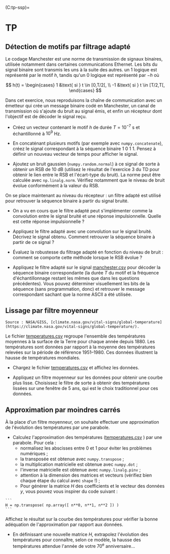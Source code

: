 (C:tp-ssp)=
# TP


## Détection de motifs par filtrage adapté

Le codage Manchester est une norme de transmission de signaux binaires,
utilisée notamment dans certaines communications Ethernet.
Les bits du signal binaire sont transmis les uns à la suite des autres.
un 1 logique est représenté par le motif $h$,
tandis qu'un 0 logique est représenté par $-h$ où

$$
h(t) =
\begin{cases}
1  &\text{ si } t \in [0,T/2[, \\
-1 &\text{ si } t \in [T/2,T[,
\end{cases}
$$

Dans cet exercice, nous reproduisons la chaîne de communication avec un émetteur qui crée un message binaire codé en Manchester,
un canal de transmission où s'ajoute du bruit au signal émis,
et enfin un récepteur dont l'objectif est de décoder le signal reçu.

* Créez un vecteur contenant le motif $h$ de durée $T=10^{-7}$ s et échantillonné à $10^{9}$ Hz.

* En concaténant plusieurs motifs (par exemple avec `numpy.concatenate`),
  créez le signal correspondant à la séquence binaire $1\ 0\ 1\ 1$.
  Pensez à définir un nouveau vecteur de temps pour afficher le signal.

* Ajoutez un bruit gaussien (`numpy.random.normal`) à ce signal de sorte à obtenir un RSB de 10 dB
  (utilisez le résultat de l'exercice 3 du TD pour obtenir le lien entre le RSB et l'écart-type du bruit).
  La norme peut être calculée avec `np.linalg.norm`.
  Vérifiez notamment que le niveau de bruit évolue conformément à la valeur du RSB.
  
On se place maintenant au niveau du récepteur :
un filtre adapté est utilisé pour retrouver la séquence binaire à partir du signal bruité.

* On a vu en cours que le filtre adapté peut s'implémenter comme la convolution entre le signal bruité
  et une réponse impulsionnelle.
  Quelle est cette réponse impulsionnelle ?

* Appliquez le filtre adapté avec une convolution sur le signal bruité.
  Décrivez le signal obtenu.
  Comment retrouver la séquence binaire à partir de ce signal ?  

* Évaluez la robustesse du filtrage adapté en fonction du niveau de bruit :
  comment se comporte cette méthode lorsque le RSB évolue ?

* Appliquez le filtre adapté sur le signal <a href="_static/files/manchester.csv">manchester.csv</a>
  pour décoder la séquence binaire correspondante
  (la durée $T$ du motif et la fréquence d'échantillonnage restant les mêmes que dans les questions précédentes).
  Vous pouvez déterminer visuellement les bits de la séquence (sans programmation, donc)
  et retrouver le message correspondant sachant que la norme ASCII a été utilisée.


## Lissage par filtre moyenneur

```{margin}
Source : NASA/GISS, [climate.nasa.gov/vital-signs/global-temperature](https://climate.nasa.gov/vital-signs/global-temperature/).
```

Le fichier <a href="_static/files/temperatures.csv">temperatures.csv</a> regroupe l'ensemble des températures moyennes à la surface de la Terre
pour chaque année depuis 1880.
Les températures sont données par rapport à la moyenne des températures relevées sur la période de référence 1951–1980.
Ces données illustrent la hausse de températures mondiales.

* Chargez le fichier <a href="_static/files/temperatures.csv">temperatures.csv</a> et affichez les données.

* Appliquez un filtre moyenneur sur les données pour obtenir une courbe plus lisse.
  Choisissez le filtre de sorte à obtenir des températures lissées sur une fenêtre de 5 ans,
  qui est le choix traditionnel pour ces données.
  

## Approximation par moindres carrés

<!-- supprimer la 1re partie + ajouter des questions d'analyse et de compréhension ? -->

À la place d'un filtre moyenneur, on souhaite effectuer une approximation de l'évolution des températures par une parabole.

* Calculez l'approximation des températures
  (<a href="_static/files/temperatures.csv">temperatures.csv</a> ) par une parabole.
  Pour cela :
  - normalisez les abscisses entre 0 et 1 pour éviter les problèmes numériques ;
  - la transposée est obtenue avec `numpy.transpose` ;
  - la multiplication matricielle est obtenue avec `numpy.dot` ;
  - l'inverse matricielle est obtenue avec `numpy.linalg.pinv` ;
  - attention à la dimension des matrices et vecteurs (vérifiez bien chaque étape du calcul avec `shape` !) ;
  - Pour générer la matrice $H$ des coefficients et le vecteur des données $y$,
    vous pouvez vous inspirer du code suivant :
<!--     ```
    y = np.transpose(np.array([temperatures]))
    H = np.transpose(np.array([ n**0, n**1, n**2 ]))
    ``` -->
    ```
    H = np.transpose( np.array([ n**0, n**1, n**2 ]) )
    ```
  
  Affichez le résultat sur la courbe des températures pour vérifier
  la bonne adéquation de l'approximation par rapport aux données.
  
* En définissant une nouvelle matrice $H$,
  extrapolez l'évolution des températures pour connaître, selon ce modèle,
  la hausse des températures attendue l'année de votre 70<sup>e</sup> anniversaire...